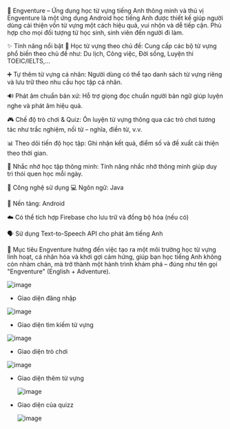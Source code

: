 📱 Engventure – Ứng dụng học từ vựng tiếng Anh thông minh và thú vị
Engventure là một ứng dụng Android học tiếng Anh được thiết kế giúp người dùng cải thiện vốn từ vựng một cách hiệu quả, vui nhộn và dễ tiếp cận. Phù hợp cho mọi đối tượng từ học sinh, sinh viên đến người đi làm.

✨ Tính năng nổi bật
🧠 Học từ vựng theo chủ đề: Cung cấp các bộ từ vựng phổ biến theo chủ đề như: Du lịch, Công việc, Đời sống, Luyện thi TOEIC/IELTS,...

➕ Tự thêm từ vựng cá nhân: Người dùng có thể tạo danh sách từ vựng riêng và lưu trữ theo nhu cầu học tập cá nhân.

🔊 Phát âm chuẩn bản xứ: Hỗ trợ giọng đọc chuẩn người bản ngữ giúp luyện nghe và phát âm hiệu quả.

🎮 Chế độ trò chơi & Quiz: Ôn luyện từ vựng thông qua các trò chơi tương tác như trắc nghiệm, nối từ – nghĩa, điền từ, v.v.

📊 Theo dõi tiến độ học tập: Ghi nhận kết quả, điểm số và đề xuất cải thiện theo thời gian.

🎯 Nhắc nhở học tập thông minh: Tính năng nhắc nhở thông minh giúp duy trì thói quen học mỗi ngày.

🔧 Công nghệ sử dụng
💻 Ngôn ngữ: Java

📱 Nền tảng: Android

☁️ Có thể tích hợp Firebase cho lưu trữ và đồng bộ hóa (nếu có)

🗣️ Sử dụng Text-to-Speech API cho phát âm tiếng Anh

🚀 Mục tiêu
Engventure hướng đến việc tạo ra một môi trường học từ vựng linh hoạt, cá nhân hóa và khơi gợi cảm hứng, giúp bạn học tiếng Anh không còn nhàm chán, mà trở thành một hành trình khám phá – đúng như tên gọi "Engventure" (English + Adventure).

![image](https://github.com/user-attachments/assets/badb8082-755c-4659-89b1-bd468db91cf7)

* Giao diện đăng nhập
  
![image](https://github.com/user-attachments/assets/bc8d9a1f-0cdd-4bae-ae49-971331ee5db7)

* Giao diện tìm kiếm từ vựng

![image](https://github.com/user-attachments/assets/5aacb94d-4ab4-45d0-a926-797b6df0b2ca)

* Giao diện trò chơi

![image](https://github.com/user-attachments/assets/9ba16802-5653-414a-bd91-70452808992c)

* Giao diện thêm từ vựng

  ![image](https://github.com/user-attachments/assets/83434d6f-6c58-48b4-a3de-49dd2e732095)

* Giao diện của quizz

  ![image](https://github.com/user-attachments/assets/b3e32e09-9a4a-4772-8ca9-612f2e4c54de)





